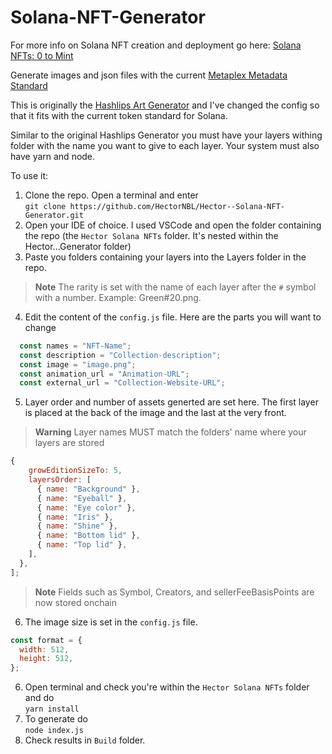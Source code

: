 # Solana-NFT-Generator
For more info on Solana NFT creation and deployment go here: [Solana NFTs: 0 to Mint](https://hackmd.io/@hnbl/solana_guide)

Generate images and json files with the current [Metaplex Metadata Standard](https://docs.metaplex.com/programs/token-metadata/token-standard)

This is originally the [Hashlips Art Generator](https://github.com/HashLips/hashlips_art_engine) and I've changed the config so that it fits with the current token standard for Solana.

Similar to the original Hashlips Generator you must have your layers withing folder with the name you want to give to each layer. Your system must also have yarn and node.

To use it:
1. Clone the repo. Open a terminal and enter </br> `git clone https://github.com/HectorNBL/Hector--Solana-NFT-Generator.git`
2. Open your IDE of choice. I used VSCode and open the folder containing the repo (the `Hector Solana NFTs` folder. It's nested within the Hector...Generator folder)
3. Paste you folders containing your layers into the Layers folder in the repo.
> **Note**
> The rarity is set with the name of each layer after the `#` symbol with a number. Example: Green#20.png.
4. Edit the content of the `config.js` file. Here are the parts you will want to change
```javascript
  const names = "NFT-Name"; 
  const description = "Collection-description";
  const image = "image.png";
  const animation_url = "Animation-URL";
  const external_url = "Collection-Website-URL";
```
5. Layer order and number of assets generted are set here. The first layer is placed at the back of the image and the last at the very front.
> **Warning**
> Layer names MUST match the folders' name where your layers are stored
```javascript
{
    growEditionSizeTo: 5,
    layersOrder: [
      { name: "Background" },
      { name: "Eyeball" },
      { name: "Eye color" },
      { name: "Iris" },
      { name: "Shine" },
      { name: "Bottom lid" },
      { name: "Top lid" },
    ],
  },
];
```
> **Note**
> Fields such as Symbol, Creators, and sellerFeeBasisPoints are now stored onchain
6. The image size is set in the `config.js` file.
```javascript
const format = {
  width: 512,
  height: 512,
};
```
6. Open terminal and check you're within the `Hector Solana NFTs` folder and do </br> `yarn install`
7. To generate do </br> `node index.js`
8. Check results in `Build` folder.

